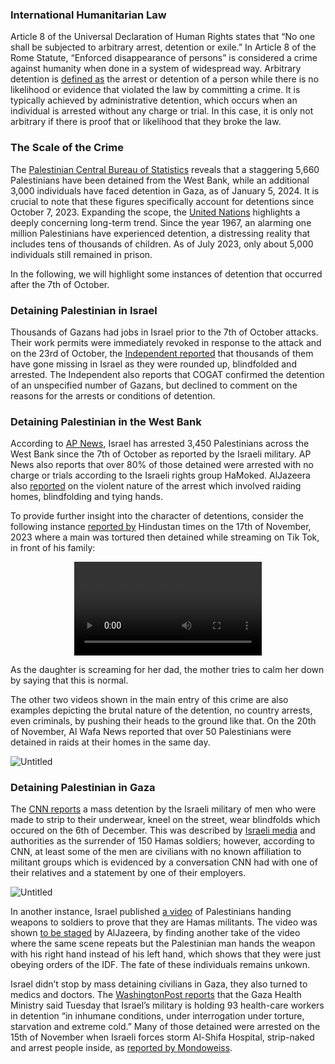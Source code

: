 ### International Humanitarian Law

Article 8 of the Universal Declaration of Human Rights states that “No one shall be subjected to arbitrary arrest, detention or exile.” In Article 8 of the Rome Statute, “Enforced disappearance of persons” is considered a crime against humanity when done in a system of widespread way. Arbitrary detention is [defined as](https://web.archive.org/web/20070717235004/http://www0.un.org/cyberschoolbus/humanrights/declaration/9.asp) the arrest or detention of a person while there is no likelihood or evidence that violated the law by committing a crime. It is typically achieved by administrative detention, which occurs when an individual is arrested without any charge or trial. In this case, it is only not arbitrary if there is proof that or likelihood that they broke the law.

### The Scale of the Crime

The [Palestinian Central Bureau of Statistics](https://www.pcbs.gov.ps/default.aspx) reveals that a staggering 5,660 Palestinians have been detained from the West Bank, while an additional 3,000 individuals have faced detention in Gaza, as of January 5, 2024. It is crucial to note that these figures specifically account for detentions since October 7, 2023. Expanding the scope, the [United Nations](https://www.ohchr.org/en/news/2023/07/special-rapporteur-says-israels-unlawful-carceral-practices-occupied-palestinian) highlights a deeply concerning long-term trend. Since the year 1967, an alarming one million Palestinians have experienced detention, a distressing reality that includes tens of thousands of children. As of July 2023, only about 5,000 individuals still remained in prison.

In the following, we will highlight some instances of detention that occurred after the 7th of October.

### Detaining Palestinian in Israel

Thousands of Gazans had jobs in Israel prior to the 7th of October attacks. Their work permits were immediately revoked in response to the attack and on the 23rd of October, the [Independent reported](https://www.independent.co.uk/news/world/middle-east/gazan-work-permits-missing-israel-b2432631.html) that thousands of them have gone missing in Israel as they were rounded up, blindfolded and arrested. The Independent also reports that COGAT confirmed the detention of an unspecified number of Gazans, but declined to comment on the reasons for the arrests or conditions of detention.

### Detaining Palestinian in the West Bank

According to [AP News](https://apnews.com/article/palestinian-boys-prison-west-bank-israel-war-d0f73d0a1581749894ffc0e078b4b160), Israel has arrested 3,450 Palestinians across the West Bank since the 7th of October as reported by the Israeli military. AP News also reports that over 80% of those detained were arrested with no charge or trials according to the Israeli rights group HaMoked. AlJazeera also [reported](https://www.aljazeera.com/news/liveblog/2023/12/29/israel-hamas-war-live-israel-kills-at-least-20-in-attack-on-rafah?update=2585977) on the violent nature of the arrest which involved raiding homes, blindfolding and tying hands.

To provide further insight into the character of detentions, consider the following instance [reported by](https://www.youtube.com/watch?v=NYSXd4AyGuI&ab_channel=HindustanTimes) Hindustan times on the 17th of November, 2023 where a main was tortured then detained while streaming on Tik Tok, in front of his family:

<div align="center">
    <video src="../../BlogsPage/Arbitrary%20Detention/ssstwitter.com_1704599789476.mp4" controls style="max-width: 90%"/>
</div>

As the daughter is screaming for her dad, the mother tries to calm her down by saying that this is normal. 

The other two videos shown in the main entry of this crime are also examples depicting the brutal nature of the detention, no country arrests, even criminals, by pushing their heads to the ground like that. On the 20th of November, Al Wafa News reported that over 50 Palestinians were detained in raids at their homes in the same day.

![Untitled](../../BlogsPage/Arbitrary%20Detention/Untitled.png)

### Detaining Palestinian in Gaza

The [CNN reports](https://www.cnn.com/middleeast/live-news/israel-hamas-war-gaza-news-12-07-23/h_3338bf7ccd1547057b436c361b134a12) a mass detention by the Israeli military of men who were made to strip to their underwear, kneel on the street, wear blindfolds which occured on the 6th of December. This was described by [Israeli media](https://www.i24news.tv/en/news/israel-at-war/1701980659-over-150-hamas-terrorists-surrender-to-idf-forces-in-khan-yunis) and authorities as the surrender of 150 Hamas soldiers; however, according to CNN, at least some of the men are civilians with no known affiliation to militant groups which is evidenced by a conversation CNN had with one of their relatives and a statement by one of their employers.

![Untitled](../../BlogsPage/Arbitrary%20Detention/Untitled%201.png)

In another instance, Israel published [a video](https://twitter.com/N12News/status/1733547154210181568?ref_src=twsrc%5Etfw%7Ctwcamp%5Etweetembed%7Ctwterm%5E1733547154210181568%7Ctwgr%5E2182eef492013ffde81d90f517eede875f141d0c%7Ctwcon%5Es1_&ref_url=https%3A%2F%2Fwww.aljazeera.com%2Fnews%2Fliveblog%2F2023%2F12%2F10%2Fisrael-hamas-war-live-no-safe-place-in-gaza-as-severe-hunger-spreads) of Palestinians handing weapons to soldiers to prove that they are Hamas militants. The video was shown [to be staged](https://www.aljazeera.com/news/liveblog/2023/12/10/israel-hamas-war-live-no-safe-place-in-gaza-as-severe-hunger-spreads?update=2547173) by AlJazeera, by finding another take of the video where the same scene repeats but the Palestinian man hands the weapon with his right hand instead of his left hand, which shows that they were just obeying orders of the IDF. The fate of these individuals remains unkown.

Israel didn’t stop by mass detaining civilians in Gaza, they also turned to medics and doctors. The [WashingtonPost reports](https://www.washingtonpost.com/world/2023/12/19/israel-gaza-war-hamas-news-updates/#link-U36OGIQVFRBVVNZRRMRUS5L6AU) that the Gaza Health Ministry said Tuesday that Israel’s military is holding 93 health-care workers in detention “in inhumane conditions, under interrogation under torture, starvation and extreme cold.” Many of those detained were arrested on the 15th of November when Israeli forces storm Al-Shifa Hospital, strip-naked and arrest people inside, as [reported by Mondoweiss](https://mondoweiss.net/2023/11/operation-al-aqsa-flood-day-40-israeli-forces-storm-al-shifa-hospital-strip-naked-and-arrest-people-inside/).